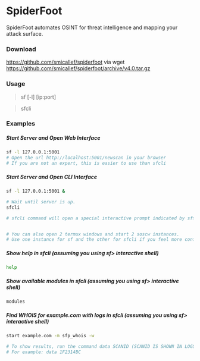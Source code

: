 # SpiderFoot
SpiderFoot automates OSINT for threat intelligence and mapping your attack surface.

### Download
https://github.com/smicallef/spiderfoot via wget https://github.com/smicallef/spiderfoot/archive/v4.0.tar.gz

### Usage  
> sf [-l] [ip:port] 
  
> sfcli   
  
### Examples   
##### Start Server and Open Web Interface  
```bash
sf -l 127.0.0.1:5001
# Open the url http://localhost:5001/newscan in your browser 
# If you are not an expert, this is easier to use than sfcli
```

##### Start Server and Open CLI Interface 
```bash
sf -l 127.0.0.1:5001 &

# Wait until server is up.
sfcli 

# sfcli command will open a special interactive prompt indicated by sf>


# You can also open 2 termux windows and start 2 soscw instances.
# Use one instance for sf and the other for sfcli if you feel more confortable that way.
```

##### Show help in sfcli (assuming you using sf> interactive shell)
```bash
help
```

##### Show available modules in sfcli (assuming you using sf> interactive shell)
```bash
modules
```

##### Find WHOIS for example.com with logs in sfcli (assuming you using sf> interactive shell)
```bash
start example.com -m sfp_whois -w

# To show results, run the command data SCANID (SCANID IS SHOWN IN LOGS)
# For example: data 1F2314BC
```
